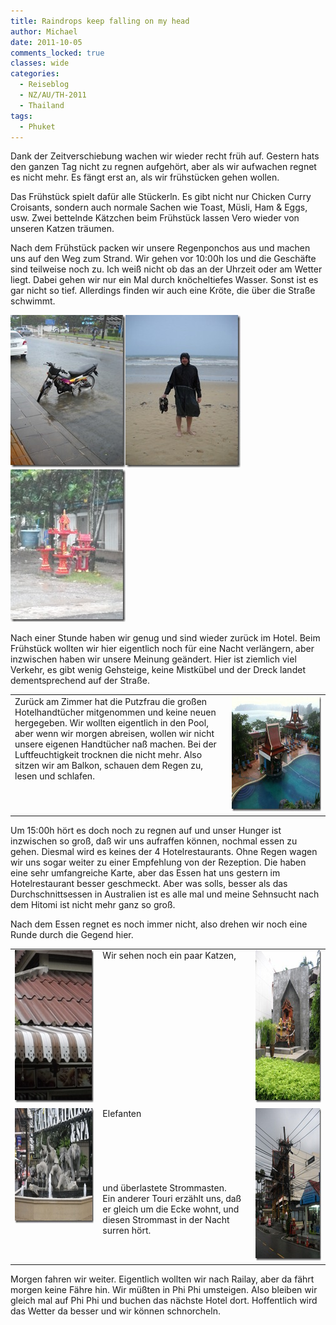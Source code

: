 ```yaml
---
title: Raindrops keep falling on my head
author: Michael
date: 2011-10-05
comments_locked: true
classes: wide
categories:
  - Reiseblog
  - NZ/AU/TH-2011
  - Thailand
tags:
  - Phuket
---
```


<p>Dank der Zeitverschiebung wachen wir wieder recht früh auf. Gestern hats den ganzen Tag nicht zu regnen aufgehört, aber als wir aufwachen regnet es nicht mehr. Es fängt erst an, als wir frühstücken gehen wollen.</p>  <p>Das Frühstück spielt dafür alle Stückerln. Es gibt nicht nur Chicken Curry Croisants, sondern auch normale Sachen wie Toast, Müsli, Ham &amp; Eggs, usw. Zwei bettelnde Kätzchen beim Frühstück lassen Vero wieder von unseren Katzen träumen.</p>  <p>Nach dem Frühstück packen wir unsere Regenponchos aus und machen uns auf den Weg zum Strand. Wir gehen vor 10:00h los und die Geschäfte sind teilweise noch zu. Ich weiß nicht ob das an der Uhrzeit oder am Wetter liegt. Dabei gehen wir nur ein Mal durch knöcheltiefes Wasser. Sonst ist es gar nicht so tief. Allerdings finden wir auch eine Kröte, die über die Straße schwimmt.</p>  <p><a href="/assets/images/2011/10/DSCN2319.jpg"><img src="/assets/images/2011/10/DSCN2319_thumb.jpg" width="184" height="244" alt="DSCN2319" border="0" /></a><a href="/assets/images/2011/10/DSCN2322.jpg"><img src="/assets/images/2011/10/DSCN2322_thumb.jpg" width="184" height="244" alt="DSCN2322" border="0" /></a><a href="/assets/images/2011/10/DSCN2324.jpg"><img src="/assets/images/2011/10/DSCN2324_thumb.jpg" width="184" height="244" alt="DSCN2324" border="0" /></a></p>  <p>Nach einer Stunde haben wir genug und sind wieder zurück im Hotel. Beim Frühstück wollten wir hier eigentlich noch für eine Nacht verlängern, aber inzwischen haben wir unsere Meinung geändert. Hier ist ziemlich viel Verkehr, es gibt wenig Gehsteige, keine Mistkübel und der Dreck landet dementsprechend auf der Straße.</p>  <table border="0" cellspacing="0" cellpadding="2" width="676"><tbody>     <tr>       <td valign="top" width="454">Zurück am Zimmer hat die Putzfrau die großen Hotelhandtücher mitgenommen und keine neuen hergegeben. Wir wollten eigentlich in den Pool, aber wenn wir morgen abreisen, wollen wir nicht unsere eigenen Handtücher naß machen. Bei der Luftfeuchtigkeit trocknen die nicht mehr. Also sitzen wir am Balkon, schauen dem Regen zu, lesen und schlafen.</td>        <td valign="top" width="220"><a href="/assets/images/2011/10/IMG_1856.jpg"><img src="/assets/images/2011/10/IMG_1856_thumb.jpg" width="244" height="184" alt="IMG_1856" border="0" /></a></td>     </tr>   </tbody></table>  <p>Um 15:00h hört es doch noch zu regnen auf und unser Hunger ist inzwischen so groß, daß wir uns aufraffen können, nochmal essen zu gehen. Diesmal wird es keines der 4 Hotelrestaurants. Ohne Regen wagen wir uns sogar weiter zu einer Empfehlung von der Rezeption. Die haben eine sehr umfangreiche Karte, aber das Essen hat uns gestern im Hotelrestaurant besser geschmeckt. Aber was solls, besser als das Durchschnittsessen in Australien ist es alle mal und meine Sehnsucht nach dem Hitomi ist nicht mehr ganz so groß.</p>  <p>Nach dem Essen regnet es noch immer nicht, also drehen wir noch eine Runde durch die Gegend hier.</p>  <table border="0" cellspacing="0" cellpadding="2" width="680"><tbody>     <tr>       <td valign="top" width="200"><a href="/assets/images/2011/10/DSCN2334_1.jpg"><img src="/assets/images/2011/10/DSCN2334_thumb_1.jpg" width="184" height="244" alt="DSCN2334" border="0" /></a></td>        <td valign="top" width="312">Wir sehen noch ein paar Katzen,</td>        <td valign="top" width="166"><a href="/assets/images/2011/10/DSCN2335.jpg"><img src="/assets/images/2011/10/DSCN2335_thumb.jpg" width="184" height="244" alt="DSCN2335" border="0" /></a></td>     </tr>      <tr>       <td valign="top" width="200"><a href="/assets/images/2011/10/DSCN2339.jpg"><img src="/assets/images/2011/10/DSCN2339_thumb.jpg" width="244" height="184" alt="DSCN2339" border="0" /></a></td>        <td valign="top" width="312">Elefanten          <br />          <br />          <br />          <br />          <br />          <br />          <br />und überlastete Strommasten.           <br />Ein anderer Touri erzählt uns, daß er gleich um die Ecke wohnt, und diesen Strommast in der Nacht surren hört.</td>        <td valign="top" width="166"><a href="/assets/images/2011/10/DSCN2340_1.jpg"><img src="/assets/images/2011/10/DSCN2340_thumb_1.jpg" width="184" height="244" alt="DSCN2340" border="0" /></a></td>     </tr>   </tbody></table>  <p>Morgen fahren wir weiter. Eigentlich wollten wir nach Railay, aber da fährt morgen keine Fähre hin. Wir müßten in Phi Phi umsteigen. Also bleiben wir gleich mal auf Phi Phi und buchen das nächste Hotel dort. Hoffentlich wird das Wetter da besser und wir können schnorcheln.</p>
